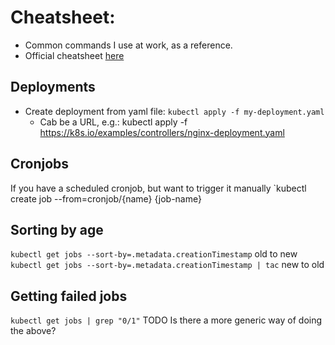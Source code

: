 # Cheatsheet:

- Common commands I use at work, as a reference. 
- Official cheatsheet [here](https://kubernetes.io/docs/reference/kubectl/cheatsheet/)

## Deployments

- Create deployment from yaml file:
`kubectl apply -f my-deployment.yaml`
    - Cab be a URL, e.g.: kubectl apply -f https://k8s.io/examples/controllers/nginx-deployment.yaml
  
## Cronjobs

If you have a scheduled cronjob, but want to trigger it manually
`kubectl create job --from=cronjob/{name} {job-name}

## Sorting by age

`kubectl get jobs --sort-by=.metadata.creationTimestamp` old to new
`kubectl get jobs --sort-by=.metadata.creationTimestamp | tac` new to old

## Getting failed jobs 

`kubectl get jobs | grep "0/1"`
TODO Is there a more generic way of doing the above?
